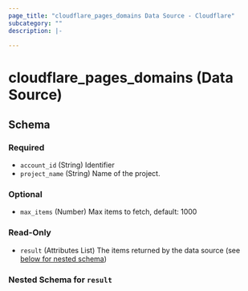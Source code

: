 ```yaml
---
page_title: "cloudflare_pages_domains Data Source - Cloudflare"
subcategory: ""
description: |-
  
---
```


# cloudflare_pages_domains (Data Source)




<!-- schema generated by tfplugindocs -->
## Schema

### Required

- `account_id` (String) Identifier
- `project_name` (String) Name of the project.

### Optional

- `max_items` (Number) Max items to fetch, default: 1000

### Read-Only

- `result` (Attributes List) The items returned by the data source (see [below for nested schema](#nestedatt--result))

<a id="nestedatt--result"></a>
### Nested Schema for `result`


